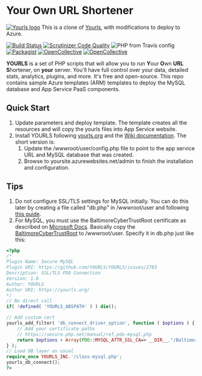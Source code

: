 # Your Own URL Shortener

[![Yourls logo](images/yourls-logo.svg)](https://yourls.org)
This is a clone of [Yourls](https://github.com/YOURLS/YOURLS), with modifications to deploy to Azure.

[![Build Status](https://api.travis-ci.org/YOURLS/YOURLS.svg?branch=master)](https://travis-ci.org/YOURLS/YOURLS) [![Scrutinizer Code Quality](https://scrutinizer-ci.com/g/YOURLS/YOURLS/badges/quality-score.png?b=master)](https://scrutinizer-ci.com/g/YOURLS/YOURLS/?branch=master) ![PHP from Travis config](https://img.shields.io/travis/php-v/yourls/yourls/master) [![Packagist](https://img.shields.io/packagist/v/yourls/yourls.svg)](https://packagist.org/packages/yourls/yourls) [![OpenCollective](https://opencollective.com/yourls/backers/badge.svg)](https://opencollective.com/yourls#contributors)
[![OpenCollective](https://opencollective.com/yourls/sponsors/badge.svg)](#sponsors)

**YOURLS** is a set of PHP scripts that will allow you to run **Y**our **O**wn **URL** **S**hortener, on **your** server. You'll have full control over your data, detailed stats, analytics, plugins, and more. It's free and open-source. This repo contains sample Azure templates (ARM) templates to deploy the MySQL database and App Service PaaS components.

## Quick Start

1. Update parameters and deploy template. The template creates all the resources and will copy the yourls files into App Service website.
2. Install YOURLS following [yourls.org](https://yourls.org) and the [Wiki documentation](https://github.com/YOURLS/YOURLS/wiki/). The short version is:
   1. Update the /wwwroot/user/config.php file to point to the app service URL and MySQL database that was created.
   2. Browse to yoursite.azurewebsites.net/admin to finish the installation and configuration.

## Tips

1. Do not configure SSL/TLS settings for MySQL initially. You can do this later by creating a file called "db.php" in /wwwroot/user and following [this guide](https://github.com/YOURLS/YOURLS/issues/2783).
2. For MySQL, you must use the BaltimoreCyberTrustRoot certificate as described on [Microsoft Docs](docs.microsoft.com/azure/mysql/concepts-ssl-connection-security). Basically copy the [BaltimoreCyberTrustRoot](https://www.digicert.com/CACerts/BaltimoreCyberTrustRoot.crt.pem) to /wwwroot/user. Specify it in db.php just like this:

```php
<?php
/*
Plugin Name: Secure MySQL
Plugin URI: https://github.com/YOURLS/YOURLS/issues/2783
Description: SSL/TLS PDO Connection
Version: 1.0
Author: YOURLS
Author URI: https://yourls.org/
*/
// No direct call
if( !defined( 'YOURLS_ABSPATH' ) ) die();

// Add custom cert
yourls_add_filter( 'db_connect_driver_option', function ( $options ) {
    // Add your certificate paths
    // https://secure.php.net/manual/ref.pdo-mysql.php
    return $options + Array(PDO::MYSQL_ATTR_SSL_CA=> __DIR__."/BaltimoreCyberTrustRoot.crt.pem");
} );
// Load DB layer as usual
require_once YOURLS_INC.'/class-mysql.php';
yourls_db_connect();
?>
```
